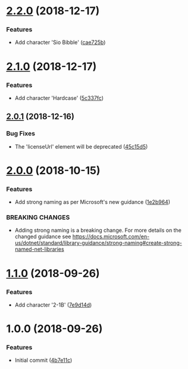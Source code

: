 # [2.2.0](https://github.com/michael-wolfenden/Reference.AzurePipelines/compare/v2.1.0...v2.2.0) (2018-12-17)


### Features

* Add character 'Sio Bibble'  ([cae725b](https://github.com/michael-wolfenden/Reference.AzurePipelines/commit/cae725b))

# [2.1.0](https://github.com/michael-wolfenden/Reference.AzurePipelines/compare/v2.0.1...v2.1.0) (2018-12-17)


### Features

* Add character 'Hardcase' ([5c337fc](https://github.com/michael-wolfenden/Reference.AzurePipelines/commit/5c337fc))

## [2.0.1](https://github.com/michael-wolfenden/Reference.AzurePipelines/compare/v2.0.0...v2.0.1) (2018-12-16)


### Bug Fixes

* The 'licenseUrl' element will be deprecated ([45c15d5](https://github.com/michael-wolfenden/Reference.AzurePipelines/commit/45c15d5))

# [2.0.0](https://github.com/michael-wolfenden/Reference.AzurePipelines/compare/v1.1.0...v2.0.0) (2018-10-15)


### Features

* Add strong naming as per Microsoft's new guidance ([1e2b964](https://github.com/michael-wolfenden/Reference.AzurePipelines/commit/1e2b964))


### BREAKING CHANGES

* Adding strong naming is a breaking change.
For more details on the changed guidance see
https://docs.microsoft.com/en-us/dotnet/standard/library-guidance/strong-naming#create-strong-named-net-libraries

# [1.1.0](https://github.com/michael-wolfenden/Reference.AzurePipelines/compare/v1.0.0...v1.1.0) (2018-09-26)


### Features

* Add character '2-1B' ([7e9d14d](https://github.com/michael-wolfenden/Reference.AzurePipelines/commit/7e9d14d))

# 1.0.0 (2018-09-26)


### Features

* Initial commit ([4b7e11c](https://github.com/michael-wolfenden/Reference.AzurePipelines/commit/4b7e11c))
